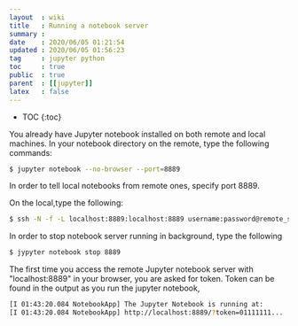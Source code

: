 ```yaml
---
layout  : wiki
title   : Running a notebook server
summary : 
date    : 2020/06/05 01:21:54
updated : 2020/06/05 01:56:23
tag     : jupyter python
toc     : true
public  : true
parent  : [[jupyter]]
latex   : false
---
```

* TOC
{:toc}

You already have Jupyter notebook installed on both remote and local machines.
In your notebook directory on the remote, type the following commands:
```sh
$ jupyter notebook --no-browser --port=8889
```
In order to tell local notebooks from remote ones, specify port 8889.

On the local,type the following:
```sh
$ ssh -N -f -L localhost:8889:localhost:8889 username:password@remote_server_ip
```

In order to stop notebook server running in background, type the following
```sh
$ jypyter notebook stop 8889
```

The first time you access the remote Jupyter notebook server with "localhost:8889" in your browser, you are asked for token.
Token can be found in the output as you run the jupyter notebook,
```sh
[I 01:43:20.084 NotebookApp] The Jupyter Notebook is running at:
[I 01:43:20.084 NotebookApp] http://localhost:8889/?token=01111111...
```
